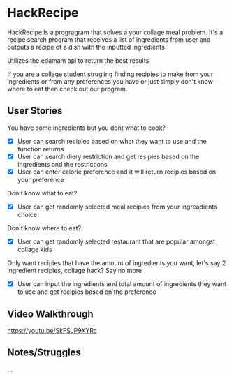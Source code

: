 # HackRecipe

HackRecipe is a progragram that solves a your collage meal problem.
It's a recipe search program that receives a list of ingredients from user and outputs a recipe of a dish with the inputted ingredients

Utilizes the edamam api to return the best results

If you are a collage student strugling finding recipies to make from your ingredients or from any preferences you have or just simply don't know where to eat then check out our program.


## User Stories

You have some ingredients but you dont what to cook?
- [x] User can search recipies based on what they want to use and the function returns
- [x] User can search diery restriction and get resipies based on the ingredients and the restrictions
- [x] User can enter calorie preference and it will return recipies based on your preference

Don't know what to eat?
- [x] User can get randomly selected meal recipies from your ingreadients choice

Don't know where to eat? 
- [x] User can get randomly selected restaurant that are popular amongst collage kids

Only want recipies that have the amount of ingredients you want, let's say 2 ingredient recipies, collage hack? Say no more
- [x] User can input the ingredients and total amount of ingredients they want to use and get recipies based on the preference

## Video Walkthrough

https://youtu.be/SkFSJP9XYRc

## Notes/Struggles
...


